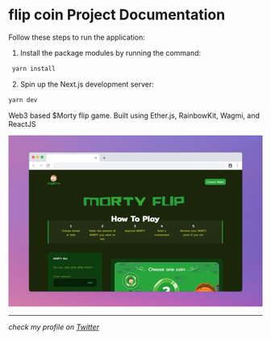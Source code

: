 # flip coin Project Documentation


Follow these steps to run the application:

1. Install the package modules by running the command: 
```bash
 yarn install
```
2. Spin up the Next.js development server: 
```bash
yarn dev
```

Web3 based $Morty flip game. Built using Ether.js, RainbowKit, Wagmi, and ReactJS

![product demo](./src/images/morty-flip.png)


---

_check my profile on [Twitter](https://twitter.com/hsnice16)_
